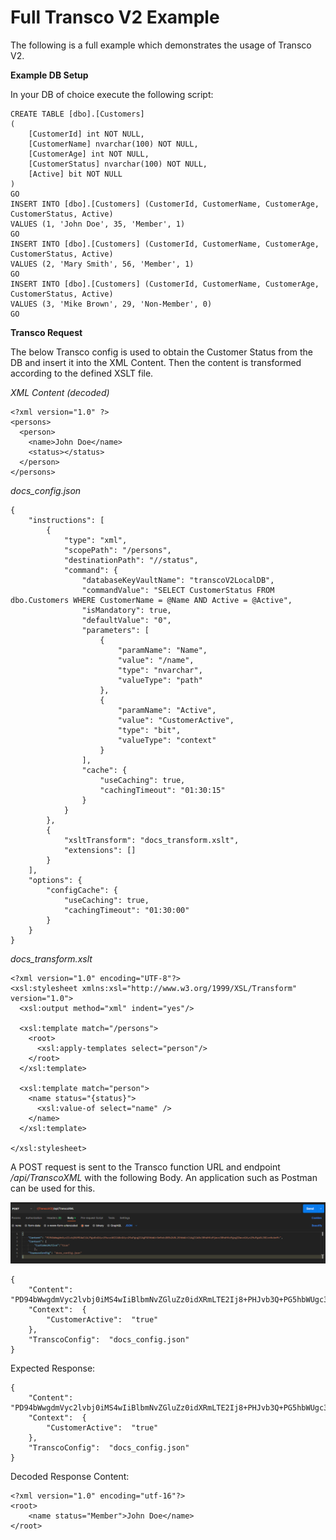 # Full Transco V2 Example

The following is a full example which demonstrates the usage of Transco V2.

**Example DB Setup**

In your DB of choice execute the following script:

    CREATE TABLE [dbo].[Customers]
    (
    	[CustomerId] int NOT NULL,
    	[CustomerName] nvarchar(100) NOT NULL,
    	[CustomerAge] int NOT NULL,
    	[CustomerStatus] nvarchar(100) NOT NULL,
    	[Active] bit NOT NULL
    )
    GO
    INSERT INTO [dbo].[Customers] (CustomerId, CustomerName, CustomerAge, CustomerStatus, Active)
    VALUES (1, 'John Doe', 35, 'Member', 1)
    GO
    INSERT INTO [dbo].[Customers] (CustomerId, CustomerName, CustomerAge, CustomerStatus, Active)
    VALUES (2, 'Mary Smith', 56, 'Member', 1)
    GO
    INSERT INTO [dbo].[Customers] (CustomerId, CustomerName, CustomerAge, CustomerStatus, Active)
    VALUES (3, 'Mike Brown', 29, 'Non-Member', 0)
    GO

**Transco Request**



The below Transco config is used to obtain the Customer Status from the DB and insert it into the XML Content. Then the content is transformed according to the defined XSLT file.

*XML Content (decoded)*

    <?xml version="1.0" ?>
    <persons>
      <person>
        <name>John Doe</name>
        <status></status>
      </person>
    </persons>

*docs_config.json*

    {
    	"instructions": [
    		{
    			"type": "xml",
    			"scopePath": "/persons",
    			"destinationPath": "//status",
    			"command": {
    				"databaseKeyVaultName": "transcoV2LocalDB",
    				"commandValue": "SELECT CustomerStatus FROM dbo.Customers WHERE CustomerName = @Name AND Active = @Active",
    				"isMandatory": true,
    				"defaultValue": "0",
    				"parameters": [
    					{
    						"paramName": "Name",
    						"value": "/name",
    						"type": "nvarchar",
    						"valueType": "path"
    					},
    					{
    						"paramName": "Active",
    						"value": "CustomerActive",
    						"type": "bit",
    						"valueType": "context"
    					}
    				],
    				"cache": {
    					"useCaching": true,
    					"cachingTimeout": "01:30:15"
    				}
    			}
    		},
    		{
    			"xsltTransform": "docs_transform.xslt",
    			"extensions": []
    		}
    	],
    	"options": {
    		"configCache": {
    			"useCaching": true,
    			"cachingTimeout": "01:30:00"
    		}
    	}
    }



*docs_transform.xslt*

    <?xml version="1.0" encoding="UTF-8"?>
    <xsl:stylesheet xmlns:xsl="http://www.w3.org/1999/XSL/Transform" version="1.0">
      <xsl:output method="xml" indent="yes"/>
    
      <xsl:template match="/persons">
        <root>
          <xsl:apply-templates select="person"/>
        </root>
      </xsl:template>
    
      <xsl:template match="person">
        <name status="{status}">
          <xsl:value-of select="name" />
        </name>
      </xsl:template>
    
    </xsl:stylesheet>

A POST request is sent to the Transco function URL and endpoint */api/TranscoXML* with the following Body. An application such as Postman can be used for this.

![Postman Request](../../images/transcoV2Postman.png)


    { 
	    "Content":  "PD94bWwgdmVyc2lvbj0iMS4wIiBlbmNvZGluZz0idXRmLTE2Ij8+PHJvb3Q+PG5hbWUgc3RhdHVzPSJNZW1iZXIiPkpvaG4gRG9lPC9uYW1lPjwvcm9vdD4=",  
	    "Context":  { 
		    "CustomerActive":  "true"   
	    },   
	    "TranscoConfig":  "docs_config.json"    
    }

Expected Response:

    {
    	"Content":  "PD94bWwgdmVyc2lvbj0iMS4wIiBlbmNvZGluZz0idXRmLTE2Ij8+PHJvb3Q+PG5hbWUgc3RhdHVzPSJNZW1iZXIiPkpvaG4gRG9lPC9uYW1lPjwvcm9vdD4=",
    	"Context":  {
    		"CustomerActive":  "true"
    	},
    	"TranscoConfig":  "docs_config.json"
    }
Decoded Response Content:

    <?xml version="1.0" encoding="utf-16"?>
    <root>
	    <name status="Member">John Doe</name>
    </root>
